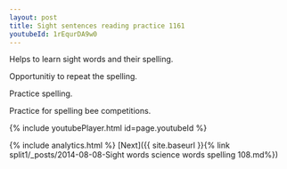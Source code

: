 ```yaml
---
layout: post
title: Sight sentences reading practice 1161
youtubeId: 1rEqurDA9w0
---
```

 
 
Helps to learn sight words and their spelling.

Opportunitiy to repeat the spelling. 

Practice spelling. 
 
Practice for spelling bee competitions. 
 
{% include youtubePlayer.html id=page.youtubeId %}
 
 
{% include analytics.html %} 
[Next]({{ site.baseurl }}{% link  split1/_posts/2014-08-08-Sight words science words spelling 108.md%})
 
